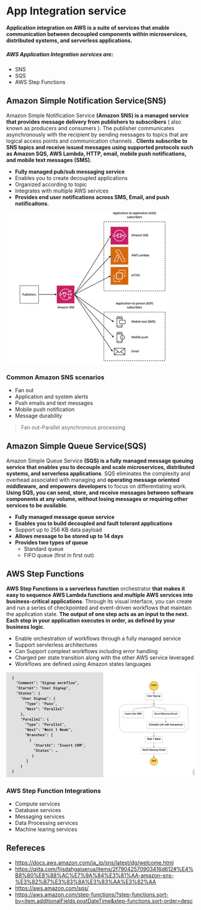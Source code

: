 # App Integration service
**Application integration on AWS is a suite of services that enable communication between decoupled components within microservices, distributed systems, and serverless applications.**
##### AWS Application Integration services are:
* SNS
* SQS
* AWS Step Functions

## Amazon Simple Notification Service(SNS)
Amazon Simple Notification Service **(Amazon SNS) is a managed service that provides message delivery from publishers to subscribers** ( also known as producers and consumers ). The publisher communicates asynchronously with the recipient by sending messages to topics that are logical access points and communication channels . **Clients subscribe to SNS topics and receive issued messages using supported protocols such as Amazon SQS, AWS Lambda, HTTP, email, mobile push notifications, and mobile text messages (SMS).**

* **Fully managed pub/sub messaging service**
* Enables you to create decoupled applications
* Organized according to topic
* Integrates with multiple AWS services
* **Provides end user notifications across SMS, Email, and push notificaitons**.

![ SNS ](https://github.com/Mfarzana/AWS/blob/main/imges/sns.jpg)
### Common Amazon SNS scenarios
* Fan out
* Application and system alerts
* Push emails and text messages
* Mobile push notification
* Message durability
> Fan out-Parallel asynchronous processing

## Amazon Simple Queue Service(SQS)
Amazon Simple Queue Service **(SQS) is a fully managed message queuing service that enables you to decouple and scale microservices, distributed systems, and serverless applications**. SQS eliminates the complexity and overhead associated with managing and **operating message oriented middleware, and empowers developers** to focus on differentiating work. **Using SQS, you can send, store, and receive messages between software components at any volume, without losing messages or requiring other services to be available**.

* **Fully managed message queue service**
* **Enables you to build decoupled and fault tolerant applications**
* Support up to 256 KB data payload
* **Allows message to be stored up to 14 days**
* **Provides two types of queue**
	* Standard queue
	* FIFO queue (first in first out)

## AWS Step Functions
**AWS Step Functions is a serverless function** orchestrator **that makes it easy to sequence AWS Lambda functions and multiple AWS services into business-critical applications**. Through its visual interface, you can create and run a series of checkpointed and event-driven workflows that maintain the application state. **The output of one step acts as an input to the next. Each step in your application executes in order, as defined by your business logic**.

* Enable orchestration of workflows through a fully managed service
* Support servlerless architectures
* Can Support complext workflows including error handling
* Charged per state transition along with the other AWS service leveraged
* Workflows are defined using Amazon states languages

![ AWS Step Function  ](https://github.com/Mfarzana/AWS/blob/main/imges/aws_step_fn.png)

### AWS Step Function Integrations
* Compute services
* Database services
* Messaging services
* Data Processing services
* Machine learing services

## Refereces
* https://docs.aws.amazon.com/ja_jp/sns/latest/dg/welcome.html
* https://qiita.com/fjisdahgaiuerua/items/2f79042570903416d612#%E4%B8%80%E8%88%AC%E7%9A%84%E3%81%AA-amazon-sns-%E3%82%B7%E3%83%8A%E3%83%AA%E3%82%AA
* https://aws.amazon.com/sqs/
* https://aws.amazon.com/step-functions/?step-functions.sort-by=item.additionalFields.postDateTime&step-functions.sort-order=desc
